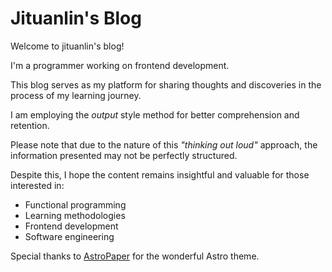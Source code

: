 # Jituanlin's Blog

Welcome to jituanlin's blog!

I'm a programmer working on frontend development.

This blog serves as my platform for sharing thoughts and discoveries in the process of my learning journey.

I am employing the _output_ style method for better comprehension and retention.

Please note that due to the nature of this _"thinking out loud"_ approach, the information presented may not be perfectly structured.

Despite this, I hope the content remains insightful and valuable for those interested in:

- Functional programming
- Learning methodologies
- Frontend development
- Software engineering

Special thanks to [AstroPaper](https://github.com/satnaing/astro-paper) for the wonderful Astro theme.
